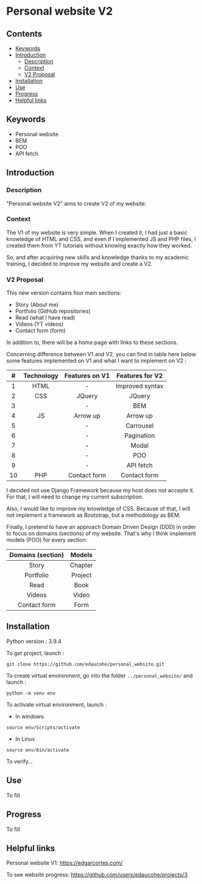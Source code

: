 # Personal website V2

## Contents
- [Keywords](#keywords)
- [Introduction](#introduction)
  - [Description](#description)
  - [Context](#context)
  - [V2 Proposal](#proposition)
- [Installation](#installation)
- [Use](#use)
- [Progress](#progress)
- [Helpful links](#links)

## Keywords <a class="anchor" id="keywords"></a>

- Personal website
- BEM
- POO
- API fetch

## Introduction <a class="anchor" id="introduction"></a>

### Description <a class="anchor" id="description"></a>

"Personal website V2" aims to create V2 of my website. 

### Context <a class="anchor" id="context"></a>

The V1 of my website is very simple. When I created it, I had just a basic knowledge
of HTML and CSS, and even if I implemented JS and PHP files, I created them from YT tutorials without 
knowing exactly how they worked.

So, and after acquiring new skills and knowledge thanks to my academic training, I decided to improve
my website and create a V2.

### V2 Proposal <a class="anchor" id="proposition"></a>

This new version contains four main sections:
- Story (About me)
- Portfolio (GitHub repositories)
- Read (what I have read)
- Videos (YT videos)
- Contact form (form)

In addition to, there will be a home page with links to these sections.

Concerning difference between V1 and V2, you can find in table here below some features implemented 
on V1 and what I want to implement on V2 :

|  #  | Technology | Features on V1 | Features for V2 |
|:---:|:----------:|:--------------:|:---------------:|
|  1  |    HTML    |       -        | Improved syntax |
|  2  |    CSS     |     JQuery     |     JQuery      |
|  3  |            |       -        |       BEM       |
|  4  |     JS     |    Arrow up    |    Arrow up     |
|  5  |            |       -        |    Carrousel    |
|  6  |            |       -        |   Pagination    |
|  7  |            |       -        |      Modal      |
|  8  |            |       -        |       POO       |
|  9  |            |       -        |    API fetch    |
| 10  |    PHP     |  Contact form  |  Contact form   |

I decided not use Django Framework because my host does not accepte it. For that, I will need 
to change my current subscription.

Also, I would like to improve my knowledge of CSS. Because of that, I will not implement a 
framework as Bootstrap, but a methodology as BEM.

Finally, I pretend to have an approach Domain Driven Design (DDD) in order to focus on domains 
(sections) of my website. That's why I think implement models (POO) for every section:

| Domains (section) | Models  |
|:-----------------:|:-------:|
|       Story       | Chapter |
|     Portfolio     | Project |
|       Read        |  Book   |
|      Videos       |  Video  |
|   Contact form    |  Form   |

## Installation <a class="anchor" id="installation"></a>

Python version : 3.9.4

To get project, launch :
```
git clone https://github.com/edaucohe/personal_website.git
```

To create virtual environment, go into the folder `../personal_website/` and launch :
```
python -m venv env  
```

To activate virtual environment, launch :

- In windows
```
source env/Scripts/activate
```
- In Linux
```
source env/bin/activate
```

To verify...

## Use <a class="anchor" id="use"></a>

To fill

## Progress <a class="anchor" id="progress"></a>

To fill

## Helpful links <a class="anchor" id="links"></a>

Personal website V1: https://edgarcortes.com/

To see website progress: https://github.com/users/edaucohe/projects/3
